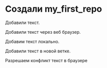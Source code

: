 # Создали my_first_repo

Добавили текст.

Добавили текст через веб браузер.

Добавим текст локально.

Добавили текст в новой ветке.

Разрешаем конфликт текст в браузере
